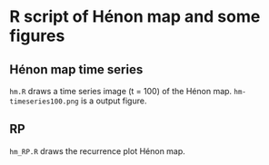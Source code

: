 # R script of Hénon map and some figures

## Hénon map time series

`hm.R` draws a time series image (t = 100) of the Hénon map.
`hm-timeseries100.png` is a output figure.

## RP
`hm_RP.R` draws the recurrence plot Hénon map.
